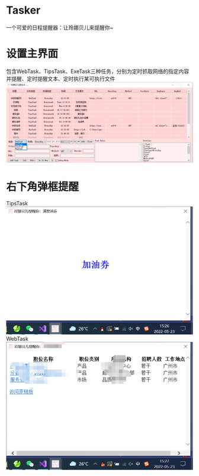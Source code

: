# Tasker
一个可爱的日程提醒器：让玲娜贝儿来提醒你~
# 设置主界面
包含WebTask、TipsTask、ExeTask三种任务，分别为定时抓取网络的指定内容并提醒、定时提醒文本、定时执行某可执行文件
![image](https://github.com/chuanjieguo/Tasker/blob/master/img/pic1.png)
# 右下角弹框提醒
TipsTask
![image](https://github.com/chuanjieguo/Tasker/blob/master/img/pic2.png)
WebTask
![image](https://github.com/chuanjieguo/Tasker/blob/master/img/pic3.png)
